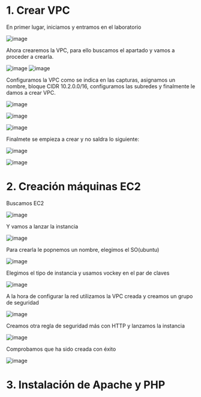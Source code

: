 # 1. Crear VPC
En primer lugar, iniciamos y entramos en el laboratorio 

![image](https://github.com/user-attachments/assets/3dfed35c-6ba1-4832-9b28-2dcd06aa7135)

Ahora crearemos la VPC, para ello buscamos el apartado y vamos a proceder a crearla.

![image](https://github.com/user-attachments/assets/c8e5acf5-268f-46f5-8f4b-0505caf84ba5)
![image](https://github.com/user-attachments/assets/8ca5871d-9074-45ad-9713-dc5ce50e458c)

Configuramos la VPC como se indica en las capturas, asignamos un nombre, bloque CIDR 10.2.0.0/16, configuramos las subredes y finalmente le damos a crear VPC.

![image](https://github.com/user-attachments/assets/b0713522-8296-490e-b39d-82c601230152)

![image](https://github.com/user-attachments/assets/46cef799-f1be-4587-a9a9-75ebf2f89552)

![image](https://github.com/user-attachments/assets/69e0665e-f7bf-4483-8f6d-45985a2f7154)

Finalmete se empieza a crear y no saldra lo siguiente:

![image](https://github.com/user-attachments/assets/f213e1c1-b3db-4484-bc3e-27ab04d9f066)

![image](https://github.com/user-attachments/assets/c2088aa3-0945-4098-af28-bdde7a90a968)

# 2. Creación máquinas EC2

Buscamos EC2

![image](https://github.com/user-attachments/assets/60df5275-6d55-4c99-a0d5-5d7fcb8f74a5)

Y vamos a lanzar la instancia

![image](https://github.com/user-attachments/assets/0599a11e-f346-45ef-bfcd-48cbc9dca675)

Para crearla le popnemos un nombre, elegimos el SO(ubuntu) 

![image](https://github.com/user-attachments/assets/15bd4db6-5fe6-4ce7-961a-8613ecc5cdd3)

Elegimos el tipo de instancia y usamos vockey en el par de claves

![image](https://github.com/user-attachments/assets/a46e4fc3-fca7-446e-954a-d37bd754a4c9)

A la hora de configurar la red utilizamos la VPC creada y creamos un grupo de seguridad 

![image](https://github.com/user-attachments/assets/faca6918-599f-4a6f-a347-c09d980e6ec2)

Creamos otra regla de seguridad más con HTTP y lanzamos la instancia 

![image](https://github.com/user-attachments/assets/030d1f3b-9059-4b1d-b6ca-670493b811c8)

Comprobamos que ha sido creada con éxito

![image](https://github.com/user-attachments/assets/6e166c17-c4c4-420d-9d89-41e4fe21aa4a)

# 3. Instalación de Apache y PHP 













